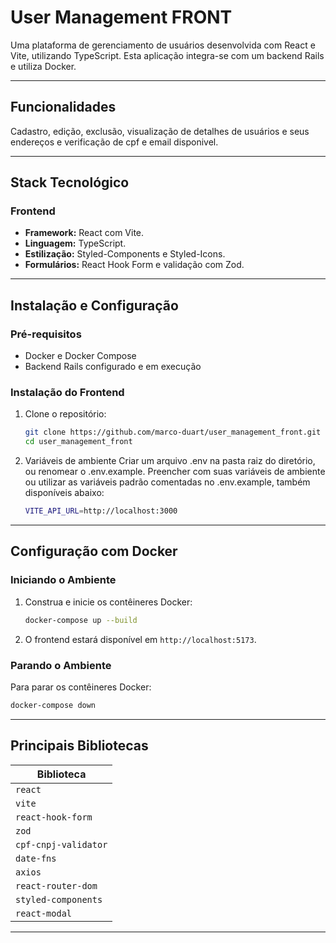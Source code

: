 # User Management FRONT

Uma plataforma de gerenciamento de usuários desenvolvida com React e Vite, utilizando TypeScript. Esta aplicação integra-se com um backend Rails e utiliza Docker.

---

## Funcionalidades

Cadastro, edição, exclusão, visualização de detalhes de usuários e seus endereços e verificação de cpf e email disponivel.

---

## Stack Tecnológico

### Frontend

- **Framework:** React com Vite.
- **Linguagem:** TypeScript.
- **Estilização:** Styled-Components e Styled-Icons.
- **Formulários:** React Hook Form e validação com Zod.

---

## Instalação e Configuração

### Pré-requisitos

- Docker e Docker Compose
- Backend Rails configurado e em execução

### Instalação do Frontend

1. Clone o repositório:
   ```bash
   git clone https://github.com/marco-duart/user_management_front.git
   cd user_management_front
   ```
2. Variáveis de ambiente
   Criar um arquivo .env na pasta raiz do diretório, ou renomear o .env.example.
   Preencher com suas variáveis de ambiente ou utilizar as variáveis padrão comentadas no .env.example, também disponíveis abaixo:

   ```bash
   VITE_API_URL=http://localhost:3000
   ```

---

## Configuração com Docker

### Iniciando o Ambiente

1. Construa e inicie os contêineres Docker:
   ```bash
   docker-compose up --build
   ```

2. O frontend estará disponível em `http://localhost:5173`.

### Parando o Ambiente

Para parar os contêineres Docker:
```bash
docker-compose down
```

---

## Principais Bibliotecas

| Biblioteca
|------------------------|
| `react`                | 
| `vite`                 |
| `react-hook-form`      |
| `zod`                  |
| `cpf-cnpj-validator`   |
| `date-fns`             |
| `axios`                |
| `react-router-dom`     |
| `styled-components`    |
| `react-modal`          |

---